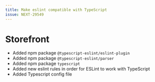 ```yaml
---
title: Make eslint compatible with TypeScript
issue: NEXT-29549
---
```

# Storefront
* Added npm package `@typescript-eslint/eslint-plugin`
* Added npm package `@typescript-eslint/parser`
* Added npm package `typescript`
* Added new eslint rules in order for ESLint to work with TypeScript
* Added Typescript config file

